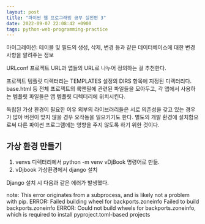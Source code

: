 ```yaml
---
layout: post
title: "파이썬 웹 프로그래밍 공부 실전편 3"
date: 2022-09-07 22:08:42 +0900
tags: python-web-programming-practice
---
```


마이그레이션: 테이블 및 필드의 생성, 삭제, 변경 등과 같은 데이터베이스에 대한 변경 사항을 알려주는 정보

URLconf
프로젝트 URL과 앱들의 URL로 나누어 정의하는 걸 추천한다.

프로젝트 템플릿 디렉터리는 TEMPLATES 설정의 DIRS 항목에 지정된 디렉터리다. base.html 등 전체 프로젝트의 룩앤필에 관련된 파일들을 모아두고, 각 앱에서 사용하는 템플릿 파일들은 앱 템플릿 디렉터리에 위치시킨다.

독립된 가상 환경이 필요한 이유
외부의 라이브러리들은 서로 의존성을 갖고 있는 경우가 많아 버전이 맞지 않을 경우 오작동을 일으키기도 한다. 별도의 개발 환경에 설치함으로써 다른 파이썬 프로그램에는 영향을 주지 않도록 하기 위한 것이다.

## 가상 환경 만들기

1. venvs 디렉터리에서 python -m venv vDjBook 명령어로 만듦.
2. vDjbook 가상환경에서 django 설치

Django 설치 시 다음과 같은 에러가 발생했다.

note: This error originates from a subprocess, and is likely not a problem with pip.
ERROR: Failed building wheel for backports.zoneinfo
Failed to build backports.zoneinfo
ERROR: Could not build wheels for backports.zoneinfo, which is required to install pyproject.toml-based projects

